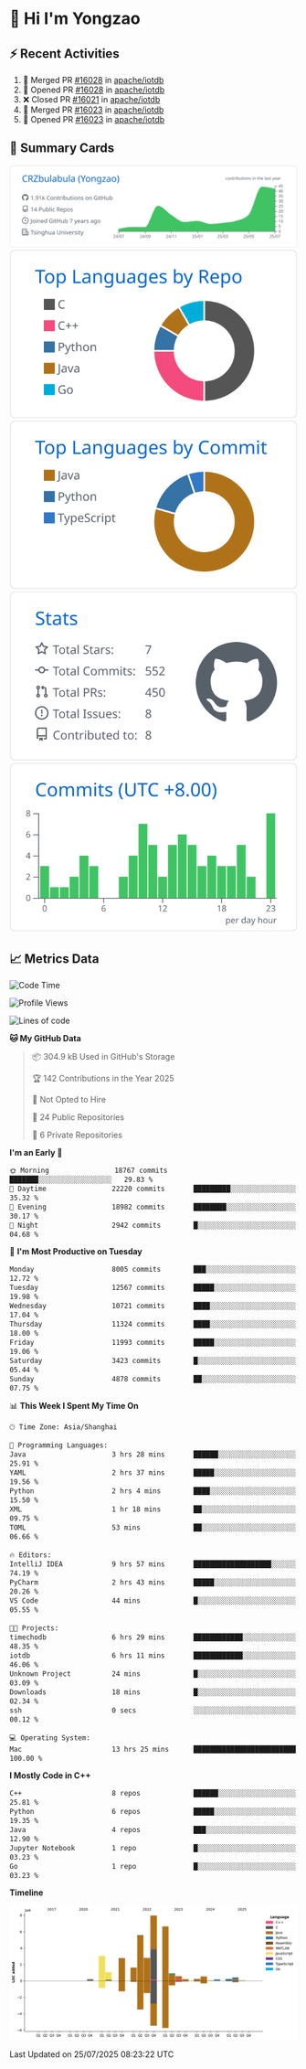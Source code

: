 # 👋 Hi I'm Yongzao

## ⚡ Recent Activities
<!--START_SECTION:activity-->
1. 🎉 Merged PR [#16028](https://github.com/apache/iotdb/pull/16028) in [apache/iotdb](https://github.com/apache/iotdb)
2. 💪 Opened PR [#16028](https://github.com/apache/iotdb/pull/16028) in [apache/iotdb](https://github.com/apache/iotdb)
3. ❌ Closed PR [#16021](https://github.com/apache/iotdb/pull/16021) in [apache/iotdb](https://github.com/apache/iotdb)
4. 🎉 Merged PR [#16023](https://github.com/apache/iotdb/pull/16023) in [apache/iotdb](https://github.com/apache/iotdb)
5. 💪 Opened PR [#16023](https://github.com/apache/iotdb/pull/16023) in [apache/iotdb](https://github.com/apache/iotdb)
<!--END_SECTION:activity-->

## 🎑 Summary Cards

[![](https://raw.githubusercontent.com/CRZbulabula/CRZbulabula/main/profile-summary-card-output/github/0-profile-details.svg)](https://github.com/vn7n24fzkq/github-profile-summary-cards)
[![](https://raw.githubusercontent.com/CRZbulabula/CRZbulabula/main/profile-summary-card-output/github/1-repos-per-language.svg)](https://github.com/vn7n24fzkq/github-profile-summary-cards) [![](https://raw.githubusercontent.com/CRZbulabula/CRZbulabula/main/profile-summary-card-output/github/2-most-commit-language.svg)](https://github.com/vn7n24fzkq/github-profile-summary-cards)
[![](https://raw.githubusercontent.com/CRZbulabula/CRZbulabula/main/profile-summary-card-output/github/3-stats.svg)](https://github.com/vn7n24fzkq/github-profile-summary-cards) [![](https://raw.githubusercontent.com/CRZbulabula/CRZbulabula/main/profile-summary-card-output/github/4-productive-time.svg)](https://github.com/vn7n24fzkq/github-profile-summary-cards)

## 📈 Metrics Data

<!--START_SECTION:waka-->
![Code Time](http://img.shields.io/badge/Code%20Time-1%2C090%20hrs%206%20mins-blue)

![Profile Views](http://img.shields.io/badge/Profile%20Views-0-blue)

![Lines of code](https://img.shields.io/badge/From%20Hello%20World%20I%27ve%20Written-34.8%20million%20lines%20of%20code-blue)

**🐱 My GitHub Data** 

> 📦 304.9 kB Used in GitHub's Storage 
 > 
> 🏆 142 Contributions in the Year 2025
 > 
> 🚫 Not Opted to Hire
 > 
> 📜 24 Public Repositories 
 > 
> 🔑 6 Private Repositories 
 > 
**I'm an Early 🐤** 

```text
🌞 Morning                18767 commits       ███████░░░░░░░░░░░░░░░░░░   29.83 % 
🌆 Daytime                22220 commits       █████████░░░░░░░░░░░░░░░░   35.32 % 
🌃 Evening                18982 commits       ████████░░░░░░░░░░░░░░░░░   30.17 % 
🌙 Night                  2942 commits        █░░░░░░░░░░░░░░░░░░░░░░░░   04.68 % 
```
📅 **I'm Most Productive on Tuesday** 

```text
Monday                   8005 commits        ███░░░░░░░░░░░░░░░░░░░░░░   12.72 % 
Tuesday                  12567 commits       █████░░░░░░░░░░░░░░░░░░░░   19.98 % 
Wednesday                10721 commits       ████░░░░░░░░░░░░░░░░░░░░░   17.04 % 
Thursday                 11324 commits       ████░░░░░░░░░░░░░░░░░░░░░   18.00 % 
Friday                   11993 commits       █████░░░░░░░░░░░░░░░░░░░░   19.06 % 
Saturday                 3423 commits        █░░░░░░░░░░░░░░░░░░░░░░░░   05.44 % 
Sunday                   4878 commits        ██░░░░░░░░░░░░░░░░░░░░░░░   07.75 % 
```


📊 **This Week I Spent My Time On** 

```text
🕑︎ Time Zone: Asia/Shanghai

💬 Programming Languages: 
Java                     3 hrs 28 mins       ██████░░░░░░░░░░░░░░░░░░░   25.91 % 
YAML                     2 hrs 37 mins       █████░░░░░░░░░░░░░░░░░░░░   19.56 % 
Python                   2 hrs 4 mins        ████░░░░░░░░░░░░░░░░░░░░░   15.50 % 
XML                      1 hr 18 mins        ██░░░░░░░░░░░░░░░░░░░░░░░   09.75 % 
TOML                     53 mins             ██░░░░░░░░░░░░░░░░░░░░░░░   06.66 % 

🔥 Editors: 
IntelliJ IDEA            9 hrs 57 mins       ███████████████████░░░░░░   74.19 % 
PyCharm                  2 hrs 43 mins       █████░░░░░░░░░░░░░░░░░░░░   20.26 % 
VS Code                  44 mins             █░░░░░░░░░░░░░░░░░░░░░░░░   05.55 % 

🐱‍💻 Projects: 
timechodb                6 hrs 29 mins       ████████████░░░░░░░░░░░░░   48.35 % 
iotdb                    6 hrs 11 mins       ████████████░░░░░░░░░░░░░   46.06 % 
Unknown Project          24 mins             █░░░░░░░░░░░░░░░░░░░░░░░░   03.09 % 
Downloads                18 mins             █░░░░░░░░░░░░░░░░░░░░░░░░   02.34 % 
ssh                      0 secs              ░░░░░░░░░░░░░░░░░░░░░░░░░   00.12 % 

💻 Operating System: 
Mac                      13 hrs 25 mins      █████████████████████████   100.00 % 
```

**I Mostly Code in C++** 

```text
C++                      8 repos             ██████░░░░░░░░░░░░░░░░░░░   25.81 % 
Python                   6 repos             █████░░░░░░░░░░░░░░░░░░░░   19.35 % 
Java                     4 repos             ███░░░░░░░░░░░░░░░░░░░░░░   12.90 % 
Jupyter Notebook         1 repo              █░░░░░░░░░░░░░░░░░░░░░░░░   03.23 % 
Go                       1 repo              █░░░░░░░░░░░░░░░░░░░░░░░░   03.23 % 
```



**Timeline**

![Lines of Code chart](https://raw.githubusercontent.com/CRZbulabula/CRZbulabula/main/assets/bar_graph.png)


 Last Updated on 25/07/2025 08:23:22 UTC
<!--END_SECTION:waka-->


